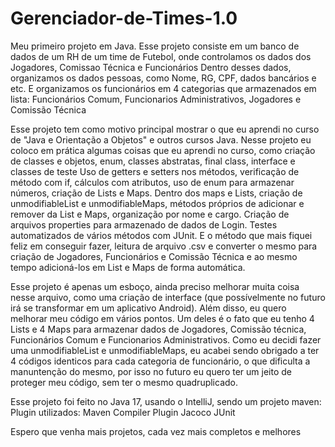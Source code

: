 # Gerenciador-de-Times-1.0
Meu primeiro projeto em Java. Esse projeto consiste em um banco de dados de um RH de um time de Futebol, onde controlamos os dados dos Jogadores, Comissao Técnica e Funcionários
Dentro desses dados, organizamos os dados pessoas, como Nome, RG, CPF, dados bancários e etc. E organizamos os funcionários em 4 categorias que armazenados em lista: Funcionários Comum, Funcionarios Administrativos, Jogadores e Comissão Técnica

Esse projeto tem como motivo principal mostrar o que eu aprendi no curso de "Java e Orientação a Objetos" e outros cursos Java.
Nesse projeto eu coloco em prática algumas coisas que eu aprendi no curso, como criação de classes e objetos, enum, classes abstratas, final class, interface e classes de teste
Uso de getters e setters nos métodos, verificação de método com if, cálculos com atributos, uso de enum para armazenar números, criação de Lists e Maps.
Dentro dos maps e Lists, criação de unmodifiableList e unmodifiableMaps, métodos próprios de adicionar e remover da List e Maps, organização por nome e cargo.
Criação de arquivos properties para armazenado de dados de Login.
Testes automatizados de vários métodos com JUnit.
E o método que mais fiquei feliz em conseguir fazer, leitura de arquivo .csv e converter o mesmo para criação de Jogadores, Funcionários e Comissão Técnica e ao mesmo tempo adicioná-los em List e Maps de forma automática.

Esse projeto é apenas um esboço, ainda preciso melhorar muita coisa nesse arquivo, como uma criação de interface (que possívelmente no futuro irá se transformar em um aplicativo Android).
Além disso, eu quero melhorar meu código em vários pontos. Um deles é o fato que eu tenho 4 Lists e 4 Maps para armazenar dados de Jogadores, Comissão técnica, Funcionários Comum e Funcionarios Administrativos.
Como eu decidi fazer uma unmodifiableList e unmodifiableMaps, eu acabei sendo obrigado a ter 4 códigos identicos para cada categoria de funcionário, o que dificulta a manuntenção do mesmo, por isso no futuro eu quero ter um jeito de proteger meu código, sem ter o mesmo quadruplicado.

Esse projeto foi feito no Java 17, usando o IntelliJ, sendo um projeto maven:
Plugin utilizados:
Maven Compiler Plugin
Jacoco
JUnit

Espero que venha mais projetos, cada vez mais completos e melhores
